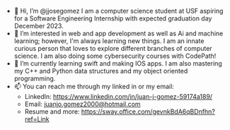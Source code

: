 - 👋 Hi, I’m @jjosegomez I am a computer science student at USF aspiring for a Software Engineering Internship with expected graduation day December 2023.
- 👀 I’m interested in web and app development as well as Ai and machine learning; however, I'm always learning new things. I am an innate curious person that loves to explore different branches of computer science. I am also doing some cybersecurity courses with CodePath!
- 🌱 I’m currently learning swift and making IOS apps. I am also mastering my C++ and Python data structures and my object oriented programming.
- 📫 You can reach me through my linked in or my email:
    - LinkedIn: https://www.linkedin.com/in/juan-j-gomez-59174a189/
    - Email: juanjo.gomez2000@hotmail.com
    - Resume and more: https://sway.office.com/gevnkBdA6qBDnfhn?ref=Link

<!---
jjosegomez/jjosegomez is a ✨ special ✨ repository because its `README.md` (this file) appears on your GitHub profile.
You can click the Preview link to take a look at your changes.
--->
